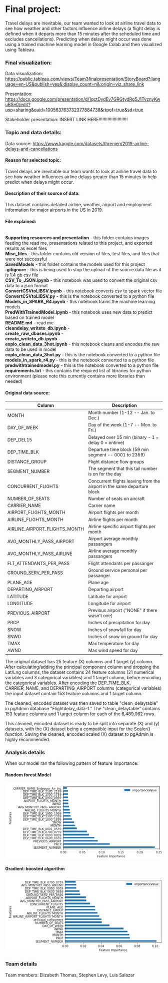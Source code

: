# Final project: 

Travel delays are inevitable, our team wanted to look at airline travel data to see how weather and other factors influence airline delays (a flight delay is defined when it departs more than 15 minutes after the scheduled time and excludes cancellations). Predicting when delays might occur was done using a trained machine learning model in Google Colab and then visualized using Tableau. 



### Final visualization:

Data visualization: https://public.tableau.com/views/Team3finalpresentation/StoryBoard?:language=en-US&publish=yes&:display_count=n&:origin=viz_share_link 

Presentation: https://docs.google.com/presentation/d/1qctDydEv7GRGtydRg5J1TvznyKwuBSe0/edit?usp=sharing&ouid=100563763732377884738&rtpof=true&sd=true 

Stakeholder presentation: INSERT LINK HERE!!!!!!!!!!!!!!!!!!!!!!!

### Topic and data details:

Data source: https://www.kaggle.com/datasets/threnjen/2019-airline-delays-and-cancellations


#### Reason for selected topic:

Travel delays are inevitable our team wants to look at airline travel data to see how weather influences airline delays greater than 15 minutes to help predict when delays might occur.

#### Description of their source of data: 

This dataset contains detailed airline, weather, airport and employment information for major airports in the US in 2019. 

#### File explained:

<br /> **Supporting resources and presentation** - this folder contains images feeding the read me, presentations related to this project, and exported results as excel files
<br /> **Misc_files** - this folder contains old version of files, test files, and files that were not successful
<br /> **SavedModels** - this folder contains the models used for this project
<br /> **.gitignore** - this is being used to stop the upload of the source data file as it is 1.4 gb csv file
<br /> **CSV_To_JSON.ipynb** - this notebook was used to convert the original csv data to a json format
<br /> **ConvertCSVtoLIBSV.ipynb** - this notebook converts csv to spark vector file
<br /> **ConvertCSVtoLIBSV.py** - this is the notebook converted to a python file
<br /> **Models_in_SPARK_R4.ipynb** - this notebook trains the machine learning models
<br /> **PredWithTrainedModel.ipynb** - this notebook uses new data to predict based on trained model
<br /> **README.md** - read me
<br /> **cleandelay_writeto_db.ipynb** - 
<br /> **create_raw_dbases.ipynb** - 
<br /> **create_writeto_db.ipynb** - 
<br /> **explo_clean_data_3hot.ipynb** - this notebook cleans and encodes the raw data to be used in model
<br /> **explo_clean_data_3hot.py** - this is the notebook converted to a python file
<br /> **models_in_spark_r4.py** - this is the notebook converted to a python file
<br /> **predwithtrainedmodel.py** - this is the notebook converted to a python file
<br /> **requirements.txt** - this contains the required list of libraries for python environment (please note this currently contains more libraries than needed) 


#### Original data source:

| Column         | Description            |
|----------------|------------------------|
|MONTH |Month number (1-12 -- Jan. to Dec.)
|DAY_OF_WEEK | Day of the week (1-7 -- Mon. to Fri.)  
|DEP_DEL15 | Delayed over 15 min (binary - 1 = delay 0 = ontime) 
|DEP_TIME_BLK | Departure time block (59 min segment -- 0001 to 2359) 
|DISTANCE_GROUP | Flight distance flow groups 
|SEGMENT_NUMBER | The segment that this tail number is on for the day 
|CONCURRENT_FLIGHTS | Concurrent flights leaving from the airport in the same departure block 
|NUMBER_OF_SEATS | Number of seats on aircraft 
|CARRIER_NAME | Carrier name 
|AIRPORT_FLIGHTS_MONTH | Airport flights per month 
|AIRLINE_FLIGHTS_MONTH | Airline flights per month 
|AIRLINE_AIRPORT_FLIGHTS_MONTH | Airline specific airport flights per month 
|AVG_MONTHLY_PASS_AIRPORT | Airport average monthly passangers 
|AVG_MONTHLY_PASS_AIRLINE | Airline average monthly passangers
|FLT_ATTENDANTS_PER_PASS | Flight attendants per passanger  
|GROUND_SERV_PER_PASS | Ground service personal per passanger 
|PLANE_AGE | Plane age 
|DEPARTING_AIRPORT | Departing airport 
|LATITUDE | Latitude for airport 
|LONGITUDE | Longitude for airport 
|PREVIOUS_AIRPORT | Previous airpoirt ("NONE" if there wasn't one) 
|PRCP | Inches of precipitation for day 
|SNOW | Inches of snowfall for day
|SNWD | Inches of snow on ground for day
|TMAX | Max temperature for day 
|AWND | Max wind speed for day 


The original dataset has 25 feature (X) columns and 1 target (y) column. After calculating/adding the principal component column and dropping the Lat/Lng columns, the dataset contains 24 feature columns (21 numerical variables and 3 categorical variables) and 1 target column, before encoding the categorical variables. After encoding the DEP_TIME_BLK, CARRIER_NAME, and DEPARTING_AIRPORT columns (categorical variables) the input dataset contain 153 feature columns and 1 target column.

The cleaned, encoded dataset was then saved to table "clean_delaytable" in pgAdmin database "Flightdelay_data-1."
The "clean_delaytable" contains 153 feature columns and 1 target column for each of the 6,489,062 rows. 

This cleaned, encoded dataset is ready to be split into separate (X) and (y) datasets, with the (X) dataset being a compatible input for the Scaler() function. Saving the cleaned, encoded scaled (X) dataset to pgAdmin is highly recommended.

### Analysis details

When our model ran the following pattern of feature importance:

#### Random forest Model

![RandomForest](https://github.com/ethomas33/Team_3_Final_Project/blob/f12a9c3a575051f336628d2ef1730468d8cce06f/Supporting%20resources%20and%20presentation/Feature_Importance_%20Random_Forest.png)

#### Gradient-boosted algorithm

![RandomForest](https://github.com/ethomas33/Team_3_Final_Project/blob/ecf1bc2589599bfed36c4da24a25163c6c1e0c8a/Images/Feature_Importance_Gradient-boosted_algorithm.png)


### Team details

Team members: Elizabeth Thomas, Stephen Levy, Luis Salazar
